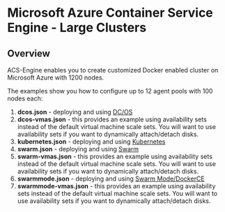 # Microsoft Azure Container Service Engine - Large Clusters

## Overview

ACS-Engine enables you to create customized Docker enabled cluster on Microsoft Azure with 1200 nodes.

The examples show you how to configure up to 12 agent pools with 100 nodes each:

1. **dcos.json** - deploying and using [DC/OS](../../docs/dcos.md)
2. **dcos-vmas.json** - this provides an example using availability sets instead of the default virtual machine scale sets.  You will want to use availability sets if you want to dynamically attach/detach disks.
3. **kubernetes.json** - deploying and using [Kubernetes](../../docs/kubernetes.md)
4. **swarm.json** - deploying and using [Swarm](../../docs/swarm.md)
5. **swarm-vmas.json** - this provides an example using availability sets instead of the default virtual machine scale sets.  You will want to use availability sets if you want to dynamically attach/detach disks.
6. **swarmmode.json** - deploying and using [Swarm Mode/DockerCE](../../docs/swarmmode.md)
7. **swarmmode-vmas.json** - this provides an example using availability sets instead of the default virtual machine scale sets.  You will want to use availability sets if you want to dynamically attach/detach disks.
